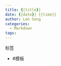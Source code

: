 ```yaml
---
title: {{title}}
date: {{date}} {{time}}
author: Leo Song
categories:
  - Markdown
tags:
---
```


标签

- #模板

